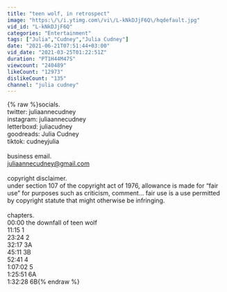 ```yaml
---
title: "teen wolf, in retrospect"
image: "https:\/\/i.ytimg.com\/vi\/L-kNkDJjF6Q\/hqdefault.jpg"
vid_id: "L-kNkDJjF6Q"
categories: "Entertainment"
tags: ["Julia","Cudney","Julia Cudney"]
date: "2021-06-21T07:51:44+03:00"
vid_date: "2021-03-25T01:22:51Z"
duration: "PT1H44M47S"
viewcount: "240489"
likeCount: "12973"
dislikeCount: "135"
channel: "julia cudney"
---
```

{% raw %}socials.<br />twitter: juliaannecudney<br />instagram: juliaannecudney<br />letterboxd: juliacudney<br />goodreads: Julia Cudney<br />tiktok: cudneyjulia<br /><br />business email.<br />juliaannecudney@gmail.com<br /><br />copyright disclaimer.<br />under section 107 of the copyright act of 1976, allowance is made for “fair use” for purposes such as criticism, comment... fair use is a use permitted by copyright statute that might otherwise be infringing.<br /><br />chapters.<br />00:00 the downfall of teen wolf<br />11:15 1<br />23:24 2<br />32:17 3A<br />45:11 3B<br />52:41 4<br />1:07:02 5<br />1:25:51 6A<br />1:32:28 6B{% endraw %}
